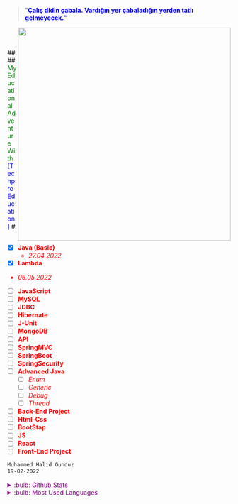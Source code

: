 > "**<font color="blue">Çalış didin çabala. Vardığın yer çabaladığın yerden tatlı gelmeyecek.**"</font>


<img src="https://media.giphy.com/media/si4P9VBMEIhq40i6tT/giphy.gif" width="480" height="480" align="right" >
<br />
<br />


###\# <font color="Green">My Educational Adventure With</font>  <font color="Blue">[TechproEducation] </font> \#
 <font color="red">
<br />
<br />

- [x] **Java (Basic)** 
  - *27.04.2022*
- [x]  **Lambda**
  - *06.05.2022*
- [ ] **JavaScript**
- [ ] **MySQL**
- [ ] **JDBC**
- [ ] **Hibernate**
- [ ] **J-Unit**
- [ ] **MongoDB**
- [ ] **API**
- [ ] **SpringMVC**
- [ ] **SpringBoot**
- [ ] **SpringSecurity**
- [ ] **Advanced Java**
  - [ ] *Enum*
  - [ ] *Generic*
  - [ ] *Debug*
  - [ ] *Thread*
- [ ] **Back-End Project**
- [ ] **Html-Css**
- [ ] **BootStap**
- [ ] **JS**
- [ ] **React**
- [ ] **Front-End Project**
</font>


```bash
Muhammed Halid Gunduz 
19-02-2022
```
<font color="Purple">
<details>
<summary>:bulb: Github Stats</summary>
<img src="https://github-readme-stats.vercel.app/api?username=MHalidG&count_private=true">
</details>

<details>
<summary>:bulb: Most Used Languages</summary>
<img src="https://github-readme-stats.vercel.app/api/top-langs/?username=MHalidG">
</details>
</font>
